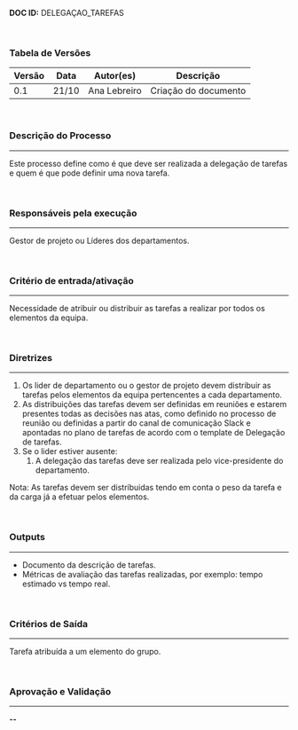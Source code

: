 **DOC ID:** DELEGAÇAO_TAREFAS

</br>

### **Tabela de Versões**

| Versão | Data | Autor(es) | Descrição |
|---|---|---|---|
| 0.1 | 21/10 | Ana Lebreiro | Criação do documento |

</br>

### **Descrição do Processo**

---

Este processo define como é que deve ser realizada a delegação de tarefas e quem é que pode definir uma nova tarefa.

</br>

### **Responsáveis pela execução**

---

Gestor de projeto ou Líderes dos departamentos.

</br>

### **Critério de entrada/ativação**

---

Necessidade de atribuir ou distribuir as tarefas a realizar por todos os elementos da equipa.

</br>


### **Diretrizes**

---

1. Os lider de departamento ou o gestor de projeto devem distribuir as tarefas pelos elementos da equipa pertencentes a cada departamento.
2. As distribuições das tarefas devem ser definidas em reuniões e estarem presentes todas as decisões nas atas, como definido no processo de reunião ou definidas a partir do canal de comunicação Slack e apontadas no plano de tarefas de acordo com o template de Delegação de tarefas.
3. Se o lider estiver ausente:
   1. A delegação das tarefas deve ser realizada pelo vice-presidente do departamento.

Nota: As tarefas devem ser distríbuidas tendo em conta o peso da tarefa e da carga já a efetuar pelos elementos.

</br>

### **Outputs**

---

- Documento da descrição de tarefas.
- Métricas de avaliação das tarefas realizadas, por exemplo: tempo estimado vs tempo real.

</br>

### **Critérios de Saída**

---

Tarefa atribuída a um elemento do grupo.

</br>

### **Aprovação e Validação**

---

**--**
